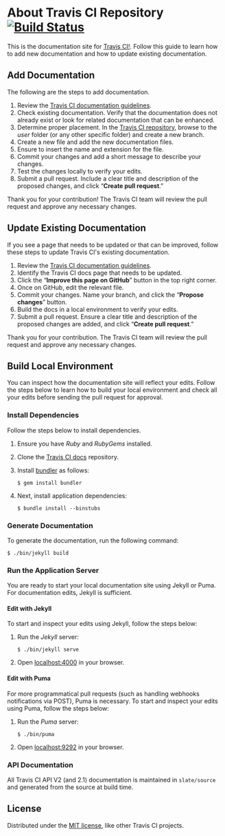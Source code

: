 # About Travis CI Repository [![Build Status](https://travis-ci.com/travis-ci/docs-travis-ci-com.svg?branch=master)](https://travis-ci.com/travis-ci/docs-travis-ci-com)

This is the documentation site for [Travis CI!](https://docs.travis-ci.com/).
Follow this guide to learn how to add new documentation and how to update existing documentation. 

## Add Documentation

The following are the steps to add documentation.

1. Review the [Travis CI documentation guidelines](/STYLE.md).
1. Check existing documentation. Verify that the documentation does not already exist or look for related documentation that can be enhanced. 
1. Determine proper placement. In the [Travis CI repository](https://github.com/travis-ci/docs-travis-ci-com/tree/master), browse to the *user* folder (or any other specific folder) and create a new branch.
1. Create a new file and add the new documentation files. 
1. Ensure to insert the name and extension for the file.
1. Commit your changes and add a short message to describe your changes.
1. Test the changes locally to verify your edits. 
1. Submit a pull request. Include a clear title and description of the proposed changes, and click “**Create pull request**.”  

Thank you for your contribution! The Travis CI team will review the pull request and approve any necessary changes.

## Update Existing Documentation

If you see a page that needs to be updated or that can be improved, follow these steps to update Travis CI's existing documentation. 

1. Review the [Travis CI documentation guidelines](/STYLE.md).
1. Identify the Travis CI docs page that needs to be updated. 
1. Click the “**Improve this page on GitHub**” button in the top right corner.
1. Once on GitHub, edit the relevant file.
1. Commit your changes. Name your branch, and click the “**Propose changes**” button.
1. Build the docs in a local environment to verify your edits. 
1. Submit a pull request. Ensure a clear title and description of the proposed changes are added, and click “**Create pull request**.”

Thank you for your contribution. The Travis CI team will review the pull request and approve any necessary changes.   


## Build Local Environment

You can inspect how the documentation site will reflect your edits. Follow the steps below to learn how to build your local environment and check all your edits before sending the pull request for approval. 

### Install Dependencies

Follow the steps below to install dependencies.

1. Ensure you have *Ruby* and *RubyGems* installed.

1. Clone the [Travis CI docs](https://github.com/travis-ci/docs-travis-ci-com/tree/master) repository.

1. Install [bundler](http://bundler.io/) as follows:

    ```sh-session
    $ gem install bundler
    ```

1. Next, install application dependencies:

    ```sh-session
    $ bundle install --binstubs
    ```

### Generate Documentation

To generate the documentation, run the following command:

```sh-session
$ ./bin/jekyll build
```

### Run the Application Server

You are ready to start your local documentation site using Jekyll or Puma.
For documentation edits, Jekyll is sufficient.

#### Edit with Jekyll

To start and inspect your edits using Jekyll, follow the steps below:

1. Run the *Jekyll* server:

    ```sh-session
    $ ./bin/jekyll serve
    ```

1. Open [localhost:4000](http://localhost:4000/) in your browser.

#### Edit with Puma

For more programmatical pull requests (such as handling webhooks notifications
via POST), Puma is necessary. To start and inspect your edits using Puma, follow the steps below:

1. Run the *Puma* server:

    ```sh-session
    $ ./bin/puma
    ```

1. Open [localhost:9292](http://localhost:9292/) in your browser.

### API  Documentation

All Travis CI API V2 (and 2.1) documentation is maintained in `slate/source` and generated from the source at build time.

## License

Distributed under the [MIT license](https://opensource.org/licenses/MIT), like other Travis CI projects.
